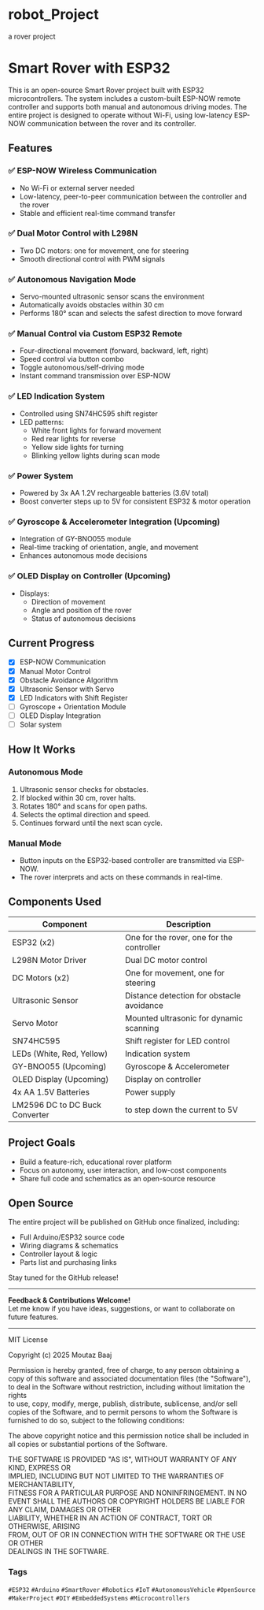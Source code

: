 # robot_Project

a rover project

# Smart Rover with ESP32

This is an open-source Smart Rover project built with ESP32 microcontrollers. The system includes a custom-built ESP-NOW remote controller and supports both manual and autonomous driving modes. The entire project is designed to operate without Wi-Fi, using low-latency ESP-NOW communication between the rover and its controller.

## Features

### ✅ ESP-NOW Wireless Communication
- No Wi-Fi or external server needed
- Low-latency, peer-to-peer communication between the controller and the rover
- Stable and efficient real-time command transfer

### ✅ Dual Motor Control with L298N
- Two DC motors: one for movement, one for steering
- Smooth directional control with PWM signals

### ✅ Autonomous Navigation Mode
- Servo-mounted ultrasonic sensor scans the environment
- Automatically avoids obstacles within 30 cm
- Performs 180° scan and selects the safest direction to move forward

### ✅ Manual Control via Custom ESP32 Remote
- Four-directional movement (forward, backward, left, right)
- Speed control via button combo
- Toggle autonomous/self-driving mode
- Instant command transmission over ESP-NOW

### ✅ LED Indication System
- Controlled using SN74HC595 shift register
- LED patterns:
  - White front lights for forward movement
  - Red rear lights for reverse
  - Yellow side lights for turning
  - Blinking yellow lights during scan mode

### ✅ Power System
- Powered by 3x AA 1.2V rechargeable batteries (3.6V total)
- Boost converter steps up to 5V for consistent ESP32 & motor operation

### ✅ Gyroscope & Accelerometer Integration (Upcoming)
- Integration of GY-BNO055 module
- Real-time tracking of orientation, angle, and movement
- Enhances autonomous mode decisions

### ✅ OLED Display on Controller (Upcoming)
- Displays:
  - Direction of movement
  - Angle and position of the rover
  - Status of autonomous decisions

## Current Progress

- [x] ESP-NOW Communication
- [x] Manual Motor Control
- [x] Obstacle Avoidance Algorithm
- [x] Ultrasonic Sensor with Servo
- [x] LED Indicators with Shift Register
- [ ] Gyroscope + Orientation Module
- [ ] OLED Display Integration
- [ ] Solar system

## How It Works

### Autonomous Mode
1. Ultrasonic sensor checks for obstacles.
2. If blocked within 30 cm, rover halts.
3. Rotates 180° and scans for open paths.
4. Selects the optimal direction and speed.
5. Continues forward until the next scan cycle.

### Manual Mode
- Button inputs on the ESP32-based controller are transmitted via ESP-NOW.
- The rover interprets and acts on these commands in real-time.

## Components Used

| Component              | Description                                   |
|------------------------|-----------------------------------------------|
| ESP32 (x2)             | One for the rover, one for the controller     |
| L298N Motor Driver     | Dual DC motor control                         |
| DC Motors (x2)         | One for movement, one for steering            |
| Ultrasonic Sensor      | Distance detection for obstacle avoidance     |
| Servo Motor            | Mounted ultrasonic for dynamic scanning       |
| SN74HC595              | Shift register for LED control                |
| LEDs (White, Red, Yellow) | Indication system                         |
| GY-BNO055 (Upcoming)   | Gyroscope & Accelerometer                     |
| OLED Display (Upcoming)| Display on controller                        |
| 4x AA 1.5V Batteries   | Power supply    |
| LM2596 DC to DC Buck Converter | to step down the current to 5V  |

## Project Goals

- Build a feature-rich, educational rover platform
- Focus on autonomy, user interaction, and low-cost components
- Share full code and schematics as an open-source resource

## Open Source

The entire project will be published on GitHub once finalized, including:
- Full Arduino/ESP32 source code
- Wiring diagrams & schematics
- Controller layout & logic
- Parts list and purchasing links

Stay tuned for the GitHub release!

---

**Feedback & Contributions Welcome!**  
Let me know if you have ideas, suggestions, or want to collaborate on future features.

---

MIT License

Copyright (c) 2025 Moutaz Baaj

Permission is hereby granted, free of charge, to any person obtaining a copy
of this software and associated documentation files (the "Software"), to deal
in the Software without restriction, including without limitation the rights  
to use, copy, modify, merge, publish, distribute, sublicense, and/or sell    
copies of the Software, and to permit persons to whom the Software is       
furnished to do so, subject to the following conditions:                     

The above copyright notice and this permission notice shall be included in   
all copies or substantial portions of the Software.                          

THE SOFTWARE IS PROVIDED "AS IS", WITHOUT WARRANTY OF ANY KIND, EXPRESS OR  
IMPLIED, INCLUDING BUT NOT LIMITED TO THE WARRANTIES OF MERCHANTABILITY,    
FITNESS FOR A PARTICULAR PURPOSE AND NONINFRINGEMENT. IN NO EVENT SHALL THE 
AUTHORS OR COPYRIGHT HOLDERS BE LIABLE FOR ANY CLAIM, DAMAGES OR OTHER      
LIABILITY, WHETHER IN AN ACTION OF CONTRACT, TORT OR OTHERWISE, ARISING     
FROM, OUT OF OR IN CONNECTION WITH THE SOFTWARE OR THE USE OR OTHER         
DEALINGS IN THE SOFTWARE.

### Tags
`#ESP32` `#Arduino` `#SmartRover` `#Robotics` `#IoT` `#AutonomousVehicle` `#OpenSource` `#MakerProject` `#DIY` `#EmbeddedSystems` `#Microcontrollers`